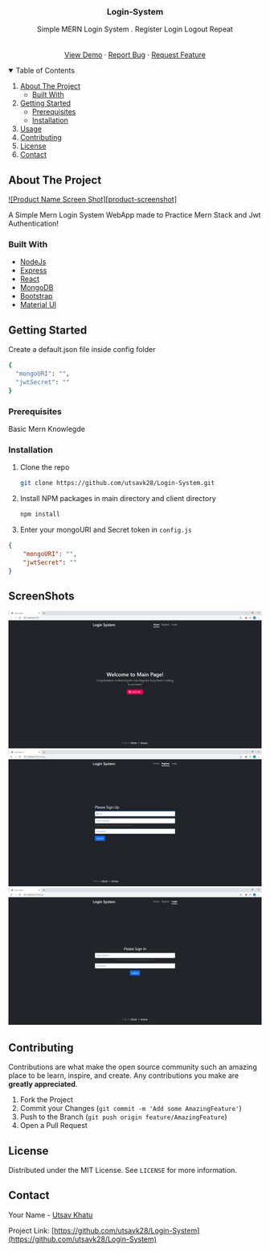 <!-- PROJECT LOGO -->
<br />
  <h3 align="center">Login-System</h3>

  <p align="center">
	Simple MERN Login System . Register Login Logout Repeat  <br />
    <br />
    <br />
    <a href="">View Demo</a>
    ·
    <a href="https://github.com/utsavk28/Login-System/issues">Report Bug</a>
    ·
    <a href="https://github.com/utsavk28/Login-System/issues">Request Feature</a>
  </p>
</p>



<!-- TABLE OF CONTENTS -->
<details open="open">
  <summary>Table of Contents</summary>
  <ol>
    <li>
      <a href="#about-the-project">About The Project</a>
      <ul>
        <li><a href="#built-with">Built With</a></li>
      </ul>
    </li>
    <li>
      <a href="#getting-started">Getting Started</a>
      <ul>
        <li><a href="#prerequisites">Prerequisites</a></li>
        <li><a href="#installation">Installation</a></li>
      </ul>
    </li>
    <li><a href="#ScreenShots">Usage</a></li>
    <li><a href="#contributing">Contributing</a></li>
    <li><a href="#license">License</a></li>
    <li><a href="#contact">Contact</a></li>
  </ol>
</details>



<!-- ABOUT THE PROJECT -->
## About The Project

[![Product Name Screen Shot][product-screenshot]](https://example.com)

A Simple Mern Login System WebApp made to Practice Mern Stack and Jwt Authentication!


### Built With
* [NodeJs](https://nodejs.org/en/)
* [Express](https://expressjs.com/)
* [React](https://reactjs.org/)
* [MongoDB](https://www.mongodb.com/)
* [Bootstrap](https://getbootstrap.com)
* [Material UI](https://material-ui.com/)


<!-- GETTING STARTED -->
## Getting Started

Create a default.json file inside config folder 
  ```sh
 {
	"mongoURI": "",
	"jwtSecret": ""
}
  ```

### Prerequisites

Basic Mern Knowlegde

### Installation

1. Clone the repo
   ```sh
   git clone https://github.com/utsavk28/Login-System.git
   ```
3. Install NPM packages in main directory and client directory
   ```sh
   npm install
   ```
4. Enter your mongoURI and Secret token in `config.js`
```json
{
	"mongoURI": "",
	"jwtSecret": ""
}
```




<!-- USAGE EXAMPLES -->
## ScreenShots

![Main Page](https://github.com/utsavk28/Login-System/blob/main/screenshots/mainpage.png)
![Login Page](https://github.com/utsavk28/Login-System/blob/main/screenshots/register.png)
![Register Page](https://github.com/utsavk28/Login-System/blob/main/screenshots/login.png)



<!-- CONTRIBUTING -->
## Contributing

Contributions are what make the open source community such an amazing place to be learn, inspire, and create. Any contributions you make are **greatly appreciated**.

1. Fork the Project
2. Commit your Changes (`git commit -m 'Add some AmazingFeature'`)
3. Push to the Branch (`git push origin feature/AmazingFeature`)
4. Open a Pull Request



<!-- LICENSE -->
## License

Distributed under the MIT License. See `LICENSE` for more information.



<!-- CONTACT -->
## Contact

Your Name - [Utsav Khatu](https://twitter.com/UtsavKhatu) 

Project Link: [https://github.com/utsavk28/Login-System](https://github.com/utsavk28/Login-System)




